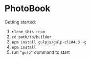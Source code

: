 # PhotoBook

Getting started:

1. `clone this repo`
2. `cd path/to/builder`
3. `npm install gulpjs/gulp-cli#4.0 -g`
4. `npm install`
5. run ` "gulp" ` command to start
